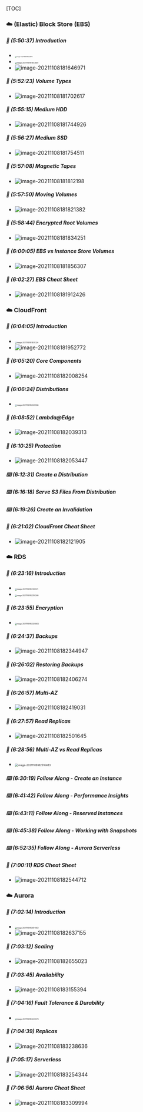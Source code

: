 [TOC]

### ☁️ (Elastic) Block Store (EBS)

##### 🎤 (5:50:37) Introduction

- <img src="https://tva1.sinaimg.cn/large/008i3skNly1gw7wr7o0kuj317w0seadq.jpg" alt="image-20211108181533810" style="zoom:25%;" />
- <img src="https://tva1.sinaimg.cn/large/008i3skNly1gw7wrkfe01j31fk0u0wir.jpg" alt="image-20211108181553664" style="zoom:33%;" />
- ![image-20211108181646971](https://tva1.sinaimg.cn/large/008i3skNly1gw7wshorejj31ks0u0n31.jpg)

##### 🎤 (5:52:23) Volume Types

- ![image-20211108181702617](https://tva1.sinaimg.cn/large/008i3skNly1gw7wsrkmapj31g50u045o.jpg)

##### 🎤 (5:55:15) Medium HDD

- ![image-20211108181744926](https://tva1.sinaimg.cn/large/008i3skNly1gw7wthqd36j31mb0u0q7w.jpg)

##### 🎤 (5:56:27) Medium SSD

- ![image-20211108181754511](https://tva1.sinaimg.cn/large/008i3skNly1gw7wtnrvhdj31va0sgn2g.jpg)

##### 🎤 (5:57:08) Magnetic Tapes

- ![image-20211108181812198](https://tva1.sinaimg.cn/large/008i3skNly1gw7wtzb6q7j31gx0u0wjw.jpg)

##### 🎤 (5:57:50) Moving Volumes

- ![image-20211108181821382](https://tva1.sinaimg.cn/large/008i3skNly1gw7wu4oqkgj31lt0u00y9.jpg)

##### 🎤 (5:58:44) Encrypted Root Volumes

- ![image-20211108181834251](https://tva1.sinaimg.cn/large/008i3skNly1gw7wucmq8fj31fc0u079x.jpg)

##### 🎤 (6:00:05) EBS vs Instance Store Volumes

- ![image-20211108181856307](https://tva1.sinaimg.cn/large/008i3skNly1gw7wuqatc1j31gm0u0teo.jpg)

##### 📓 (6:02:27) EBS Cheat Sheet

- ![image-20211108181912426](https://tva1.sinaimg.cn/large/008i3skNly1gw7wv0e6f0j31hf0u0116.jpg)



### ☁️ CloudFront

##### 🎤 (6:04:05) Introduction

- <img src="https://tva1.sinaimg.cn/large/008i3skNly1gw7wveg678j318m0qu41b.jpg" alt="image-20211108181935324" style="zoom:33%;" />
- ![image-20211108181952772](https://tva1.sinaimg.cn/large/008i3skNly1gw7wvpk7p1j31pz0u0q8y.jpg)

##### 🎤 (6:05:20) Core Components

- ![image-20211108182008254](https://tva1.sinaimg.cn/large/008i3skNly1gw7wvz7elaj31h20u0q75.jpg)

##### 🎤 (6:06:24) Distributions

- <img src="https://tva1.sinaimg.cn/large/008i3skNly1gw7ww70098j31ix0u0jx4.jpg" alt="image-20211108182021066" style="zoom:33%;" />

##### 🎤 (6:08:52) Lambda@Edge

- ![image-20211108182039313](https://tva1.sinaimg.cn/large/008i3skNly1gw7wwiq7gnj31jd0u0q91.jpg)

##### 🎤 (6:10:25) Protection

- ![image-20211108182053447](https://tva1.sinaimg.cn/large/008i3skNly1gw7wwr7y1aj31l60u07ac.jpg)

##### ⌨️ (6:12:31) Create a Distribution



##### ⌨️ (6:16:18) Serve S3 Files From Distribution



##### ⌨️ (6:19:26) Create an Invalidation



##### 📓 (6:21:02) CloudFront Cheat Sheet

- ![image-20211108182121905](https://tva1.sinaimg.cn/large/008i3skNly1gw7wx93rbzj31qr0u0ajh.jpg)





### ☁️ RDS

##### 🎤 (6:23:16) Introduction

- <img src="https://tva1.sinaimg.cn/large/008i3skNly1gw7wz259dfj31om0oq0wo.jpg" alt="image-20211108182306121" style="zoom:33%;" />
- <img src="https://tva1.sinaimg.cn/large/008i3skNly1gw7wz8n08wj317t0u0tc1.jpg" alt="image-20211108182316388" style="zoom:33%;" />

##### 🎤 (6:23:55) Encryption

- <img src="https://tva1.sinaimg.cn/large/008i3skNly1gw7wzghs7bj31hx0u042r.jpg" alt="image-20211108182329362" style="zoom:33%;" />

##### 🎤 (6:24:37) Backups

- ![image-20211108182344947](https://tva1.sinaimg.cn/large/008i3skNly1gw7wzqsqu0j319a0u0gqh.jpg)

##### 🎤 (6:26:02) Restoring Backups

- ![image-20211108182406274](https://tva1.sinaimg.cn/large/008i3skNly1gw7x03kkirj31j30u0q7j.jpg)

##### 🎤 (6:26:57) Multi-AZ

- ![image-20211108182419031](https://tva1.sinaimg.cn/large/008i3skNly1gw7x0bknwdj31hj0u0n2q.jpg)

##### 🎤 (6:27:57) Read Replicas

- ![image-20211108182501645](https://tva1.sinaimg.cn/large/008i3skNly1gw7x1290i9j31it0u00xx.jpg)

##### 🎤 (6:28:56) Multi-AZ vs Read Replicas

- <img src="https://tva1.sinaimg.cn/large/008i3skNly1gw7x1bn6gqj31u00u0jy9.jpg" alt="image-20211108182516483" style="zoom:50%;" />

##### ⌨️ (6:30:19) Follow Along - Create an Instance

##### ⌨️ (6:41:42) Follow Along - Performance Insights

##### ⌨️ (6:43:11) Follow Along - Reserved Instances

##### ⌨️ (6:45:38) Follow Along - Working with Snapshots

##### ⌨️ (6:52:35) Follow Along - Aurora Serverless

##### 📓 (7:00:11) RDS Cheat Sheet

- ![image-20211108182544712](https://tva1.sinaimg.cn/large/008i3skNly1gw7x1tfqbqj31ro0u0th5.jpg)



### ☁️ Aurora

##### 🎤 (7:02:14) Introduction

- <img src="https://tva1.sinaimg.cn/large/008i3skNly1gw7x2bvsvnj31dg0owdil.jpg" alt="image-20211108182614662" style="zoom:33%;" />
- ![image-20211108182637155](https://tva1.sinaimg.cn/large/008i3skNly1gw7x2qbl7cj31fd0u00yt.jpg)

##### 🎤 (7:03:12) Scaling

- ![image-20211108182655023](https://tva1.sinaimg.cn/large/008i3skNly1gw7x31eiwfj31ke0u0jxl.jpg)

##### 🎤 (7:03:45) Availability

- ![image-20211108183155394](https://tva1.sinaimg.cn/large/008i3skNly1gw7x88pesgj31rg0u07at.jpg)

##### 🎤 (7:04:16) Fault Tolerance & Durability

- <img src="https://tva1.sinaimg.cn/large/008i3skNly1gw7x8nzqd7j317h0u0djx.jpg" alt="image-20211108183220275" style="zoom:33%;" />

##### 🎤 (7:04:39) Replicas

- ![image-20211108183238636](https://tva1.sinaimg.cn/large/008i3skNly1gw7x8zukejj31k20u0434.jpg)

##### 🎤 (7:05:17) Serverless

- ![image-20211108183254344](https://tva1.sinaimg.cn/large/008i3skNly1gw7x99nk8nj31g90u0wj3.jpg)

##### 📓 (7:06:56) Aurora Cheat Sheet

- ![image-20211108183309994](https://tva1.sinaimg.cn/large/008i3skNly1gw7x9iyo7uj31uo0s6n4a.jpg)

